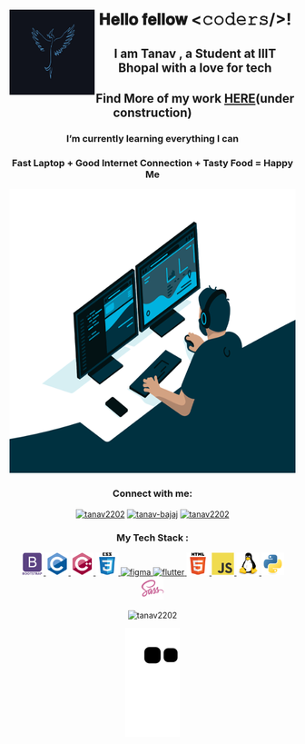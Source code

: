 <div>
  <img align="left" src="./Assets/TanavLogoDark.jpeg" alt="My Logo" width="150" height="150">

<h1 align="center">𝐇𝐞𝐥𝐥𝐨 𝐟𝐞𝐥𝐥𝐨𝐰 <𝚌𝚘𝚍𝚎𝚛𝚜/>! </h1>
 </div>
<h2 align="center">I am Tanav , a Student at IIIT Bhopal with a love for tech</h2>
<h2 align="center">Find More of my work   <a href="https://github.com/neos-20/BlogWebsite" target=_blank>HERE</a>(under construction) </h2>
<h3  align="center" >I’m currently learning everything I can </h3>
<h3 align="center"> Fast Laptop + Good Internet Connection + Tasty Food = Happy Me </h3>
<p align="center">
  <img src="./Assets/codinggif.gif" alt="coding gif" width="600" height="500"></center>
</p>

<h3 align="center">Connect with me:</h3>
<p align="center">
<a href="https://twitter.com/tanav2202" target="blank"><img align="center" src="https://raw.githubusercontent.com/rahuldkjain/github-profile-readme-generator/master/src/images/icons/Social/twitter.svg" alt="tanav2202" height="30" width="40" /></a>
<a href="https://linkedin.com/in/tanav-bajaj" target="blank"><img align="center" src="https://raw.githubusercontent.com/rahuldkjain/github-profile-readme-generator/master/src/images/icons/Social/linked-in-alt.svg" alt="tanav-bajaj" height="30" width="40" /></a>
<a href="https://instagram.com/tanav_2202_" target="blank"><img align="center" src="https://raw.githubusercontent.com/rahuldkjain/github-profile-readme-generator/master/src/images/icons/Social/instagram.svg" alt="tanav2202" height="30" width="40" /></a>
</p>

<h3 align="center">My Tech Stack :</h3>
<p align="center"> <a href="https://getbootstrap.com" target="_blank"> <img src="https://raw.githubusercontent.com/devicons/devicon/master/icons/bootstrap/bootstrap-plain-wordmark.svg" alt="bootstrap" width="40" height="40"/> </a> <a href="https://www.cprogramming.com/" target="_blank"> <img src="https://raw.githubusercontent.com/devicons/devicon/master/icons/c/c-original.svg" alt="c" width="40" height="40"/> </a> <a href="https://www.w3schools.com/cpp/" target="_blank"> <img src="https://raw.githubusercontent.com/devicons/devicon/master/icons/cplusplus/cplusplus-original.svg" alt="cplusplus" width="40" height="40"/> </a> <a href="https://www.w3schools.com/css/" target="_blank"> <img src="https://raw.githubusercontent.com/devicons/devicon/master/icons/css3/css3-original-wordmark.svg" alt="css3" width="40" height="40"/> </a> <a href="https://www.figma.com/" target="_blank"> <img src="https://www.vectorlogo.zone/logos/figma/figma-icon.svg" alt="figma" width="40" height="40"/> </a> <a href="https://flutter.dev" target="_blank"> <img src="https://www.vectorlogo.zone/logos/flutterio/flutterio-icon.svg" alt="flutter" width="40" height="40"/> </a> <a href="https://www.w3.org/html/" target="_blank"> <img src="https://raw.githubusercontent.com/devicons/devicon/master/icons/html5/html5-original-wordmark.svg" alt="html5" width="40" height="40"/> </a> <a href="https://developer.mozilla.org/en-US/docs/Web/JavaScript" target="_blank"> <img src="https://raw.githubusercontent.com/devicons/devicon/master/icons/javascript/javascript-original.svg" alt="javascript" width="40" height="40"/> </a> <a href="https://www.linux.org/" target="_blank"> <img src="https://raw.githubusercontent.com/devicons/devicon/master/icons/linux/linux-original.svg" alt="linux" width="40" height="40"/> </a> <a href="https://www.python.org" target="_blank"> <img src="https://raw.githubusercontent.com/devicons/devicon/master/icons/python/python-original.svg" alt="python" width="40" height="40"/> </a> <a href="https://sass-lang.com" target="_blank"> <img src="https://raw.githubusercontent.com/devicons/devicon/master/icons/sass/sass-original.svg" alt="sass" width="40" height="40"/> </a> </p>

<p align="center" ><img align="center" src="https://github-readme-stats.vercel.app/api/top-langs?username=tanav2202&show_icons=true&locale=en&layout=compact&theme=radical" alt="tanav2202" /></p>

<p align="center">
  <img src="https://github.com/tanav2202/tanav2202/blob/output/github-contribution-grid-snake.svg" alt="snake"></center>
</p>
